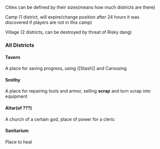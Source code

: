 Cities can be defined by their sizes(means how much districts are there)

Camp (1 district, will expire/change position after 24 hours it was discovered if players are not in this camp)

Village (2 districts, can be destroyed by threat of Risky dang)
### All Districts

#### Tavern
A place for saving progress, using [[Stash]] and Carousing
#### Smithy
A place for repairing tools and armor, selling **scrap** and turn scrap into equipment
#### Altar(of ???)
A church of a certain god, place of power for a cleric
#### Sanitarium
Place to heal 

